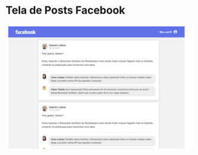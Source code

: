 # Tela de Posts Facebook

![](https://github.com/eduardonk9999/postsFacebook/blob/master/image.png "Logo") 